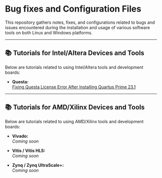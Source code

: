 # Bug fixes and Configuration Files
This repository gathers notes, fixes, and configurations related to bugs and issues encountered during the installation and usage of various software tools on both Linux and Windows platforms.

---

## 📚 Tutorials for Intel/Altera Devices and Tools

Below are tutorials related to using Intel/Altera tools and development boards:

- **Questa:**  
  [Fixing Questa License Error After Installing Quartus Prime 23.1](#fixing-questa-license-error-after-installing-quartus-prime-231)

---

## 📚 Tutorials for AMD/Xilinx Devices and Tools

Below are tutorials related to using AMD/Xilinx tools and development boards:

- **Vivado:**  
  *Coming soon*

- **Vitis / Vitis HLS:**  
  *Coming soon*

- **Zynq / Zynq UltraScale+:**  
  *Coming soon*



